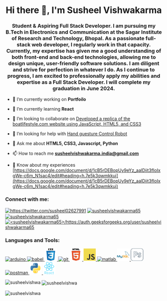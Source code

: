 

<!--
**susheelvishwa/susheelvishwa** is a ✨ _special_ ✨ repository because its `README.md` (this file) appears on your GitHub profile.

Here are some ideas to get you started:

- 🔭 I’m currently working on ...
- 🌱 I’m currently learning ...
- 👯 I’m looking to collaborate on ...
- 🤔 I’m looking for help with ...
- 💬 Ask me about ...
- 📫 How to reach me: ...
- 😄 Pronouns: ...
- ⚡ Fun fact: ...
-->

<h1 align="center">Hi there 👋, I'm Susheel Vishwakarma</h1>
<h3 align="center">Student & Aspiring Full Stack Developer. I am pursuing my B.Tech in Electronics and Communication at the Sagar Institute of Research and Technology, Bhopal. As a passionate full-stack web developer, I regularly work in that capacity. Currently, my expertise has given me a good understanding of both front-end and back-end technologies, allowing me to design unique, user-friendly software solutions. I am diligent and strive for perfection in whatever I do. As I continue to progress, I am excited to professionally apply my abilities and expertise as a Full Stack Developer. I will complete my graduation in June 2024.</h3>

<!-- <p align="left"> <img src="https://komarev.com/ghpvc/?username=susheelvishwa&label=Profile%20views&color=0e75b6&style=flat" alt="susheelvishwa" /> </p> -->

<!-- <p align="left"> <a href="https://github.com/ryo-ma/github-profile-trophy"><img src="https://github-profile-trophy.vercel.app/?username=susheelvishwa" alt="susheelvishwa" /></a> </p> -->

- 🔭 I’m currently working on **Portfoilo**

- 🌱 I’m currently learning **React**

- 👯 I’m looking to collaborate on [Developed a replica of the boatlifestyle.com website using JavaScript, HTML5, and CSS3](https://github.com/susheelvishwa/Boat2.0-project)

- 🤝 I’m looking for help with [Hand guesture Control Robot](https://github.com/susheelvishwa/hand-guesture)

- 💬 Ask me about **HTML5, CSS3, Javascript, Python**

- 📫 How to reach me **susheelvishwakarma.india@gmail.com**

- 📄 Know about my experiences [https://docs.google.com/document/d/1cB5rDEBopUy9eYz_aalDiit3fIoIxgWe-c6m_N1sac4/edit#heading=h.7e5k3qwmkkuj](https://docs.google.com/document/d/1cB5rDEBopUy9eYz_aalDiit3fIoIxgWe-c6m_N1sac4/edit#heading=h.7e5k3qwmkkuj)

<h3 align="left">Connect with me:</h3>
<p align="left">
<a href="https://twitter.com/https://twitter.com/susheel02627991" target="blank"><img align="center" src="https://raw.githubusercontent.com/rahuldkjain/github-profile-readme-generator/master/src/images/icons/Social/twitter.svg" alt="https://twitter.com/susheel02627991" height="30" width="40" /></a>
<a href="https://linkedin.com/in/susheelvishwakarma65" target="blank"><img align="center" src="https://raw.githubusercontent.com/rahuldkjain/github-profile-readme-generator/master/src/images/icons/Social/linked-in-alt.svg" alt="susheelvishwakarma65" height="30" width="40" /></a>
<a href="https://instagram.com/susheelvishwakarma65" target="blank"><img align="center" src="https://raw.githubusercontent.com/rahuldkjain/github-profile-readme-generator/master/src/images/icons/Social/instagram.svg" alt="susheelvishwakarma65" height="30" width="40" /></a>
<a href="https://auth.geeksforgeeks.org/user/<susheelvishwakarma65>/https://auth.geeksforgeeks.org/user/susheelvishwakarma65" target="blank"><img align="center" src="https://raw.githubusercontent.com/rahuldkjain/github-profile-readme-generator/master/src/images/icons/Social/geeks-for-geeks.svg" alt="<susheelvishwakarma65>/https://auth.geeksforgeeks.org/user/susheelvishwakarma65" height="30" width="40" /></a>
</p>

<h3 align="left">Languages and Tools:</h3>
<p align="left"> <a href="https://www.arduino.cc/" target="_blank" rel="noreferrer"> <img src="https://cdn.worldvectorlogo.com/logos/arduino-1.svg" alt="arduino" width="40" height="40"/> </a> <a href="https://babeljs.io/" target="_blank" rel="noreferrer"> <img src="https://www.vectorlogo.zone/logos/babeljs/babeljs-icon.svg" alt="babel" width="40" height="40"/> </a> <a href="https://www.w3schools.com/css/" target="_blank" rel="noreferrer"> <img src="https://raw.githubusercontent.com/devicons/devicon/master/icons/css3/css3-original-wordmark.svg" alt="css3" width="40" height="40"/> </a> <a href="https://git-scm.com/" target="_blank" rel="noreferrer"> <img src="https://www.vectorlogo.zone/logos/git-scm/git-scm-icon.svg" alt="git" width="40" height="40"/> </a> <a href="https://www.w3.org/html/" target="_blank" rel="noreferrer"> <img src="https://raw.githubusercontent.com/devicons/devicon/master/icons/html5/html5-original-wordmark.svg" alt="html5" width="40" height="40"/> </a> <a href="https://developer.mozilla.org/en-US/docs/Web/JavaScript" target="_blank" rel="noreferrer"> <img src="https://raw.githubusercontent.com/devicons/devicon/master/icons/javascript/javascript-original.svg" alt="javascript" width="40" height="40"/> </a> <a href="https://www.mathworks.com/" target="_blank" rel="noreferrer"> <img src="https://upload.wikimedia.org/wikipedia/commons/2/21/Matlab_Logo.png" alt="matlab" width="40" height="40"/> </a> <a href="https://www.mysql.com/" target="_blank" rel="noreferrer"> <img src="https://raw.githubusercontent.com/devicons/devicon/master/icons/mysql/mysql-original-wordmark.svg" alt="mysql" width="40" height="40"/> </a> <a href="https://www.photoshop.com/en" target="_blank" rel="noreferrer"> <img src="https://raw.githubusercontent.com/devicons/devicon/master/icons/photoshop/photoshop-line.svg" alt="photoshop" width="40" height="40"/> </a> <a href="https://postman.com" target="_blank" rel="noreferrer"> <img src="https://www.vectorlogo.zone/logos/getpostman/getpostman-icon.svg" alt="postman" width="40" height="40"/> </a> <a href="https://www.python.org" target="_blank" rel="noreferrer"> <img src="https://raw.githubusercontent.com/devicons/devicon/master/icons/python/python-original.svg" alt="python" width="40" height="40"/> </a> <a href="https://reactjs.org/" target="_blank" rel="noreferrer"> <img src="https://raw.githubusercontent.com/devicons/devicon/master/icons/react/react-original-wordmark.svg" alt="react" width="40" height="40"/> </a> </p>

<p><img align="left" src="https://github-readme-stats.vercel.app/api/top-langs?username=susheelvishwa&show_icons=true&locale=en&layout=compact" alt="susheelvishwa" /></p>

<p>&nbsp;<img align="center" src="https://github-readme-stats.vercel.app/api?username=susheelvishwa&show_icons=true&locale=en" alt="susheelvishwa" /></p>

<p><img align="center" src="https://github-readme-streak-stats.herokuapp.com/?user=susheelvishwa&" alt="susheelvishwa" /></p>
